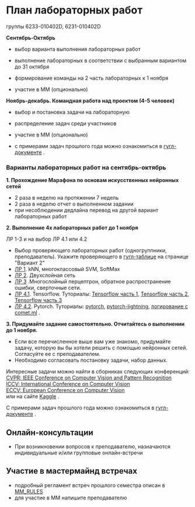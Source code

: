 # План лабораторных работ
группы 6233-010402D, 6231-010402D

**Сентябрь-Октябрь** 
- выбор варианта выполнения лабораторных работ
- выполнение лабораторных в соответствии с выбранным вариантом до 31 октября

- формирование команды на 2 часть лабораторных к 1 ноября
- участие в ММ (опционально)

**Ноябрь-декабрь. Командная работа над проектом (4-5 человек)**

- выбор и постановка задачи на лабораторную
- распределение задач среди участников
- участие в ММ (опционально)

- c примерами  задач прошлого года можно ознакомиться в [гугл-документе](https://docs.google.com/document/d/1MzdbmrhabHUIb5-I-WGi_PSe_8J25_utfKjmfKUtfAc/edit?usp=sharing) .



### Варианты лабораторных работ на сентябрь-октябрь

**1. Прохождение Марафона по основам искусственных нейронных сетей**
- 2 раза в неделю на протяжении 7 недель 
- 2 раза в неделю отчет о выполненном задании
- при несоблюдении дедлайна перевод на другой вариант лабораторных работ 

**2. Выполнение 4х лабораторных работ до 1 ноября**

ЛР 1-3 и на выбор ЛР 4.1 или 4.2

- Выбор проверяющего лабораторных работ (одногруппники, преподаватель). Укажите проверяющего в [гугл-таблице](https://docs.google.com/spreadsheets/d/1dRMlUIZ1Wf_DmHZBubtRtNbHxteb7ThbJqqZhRCiMEw/edit#gid=1139255228) на странице "Вариант 2"
- [ЛР 1](https://github.com/kvvik/DL_Course_SamU/blob/master/lab_1-2/assignment1.ipynb). kNN, многоклассовый SVM, SoftMax
- [ЛР 2](https://github.com/kvvik/DL_Course_SamU/blob/master/lab_1-2/assignment2.ipynb). Двухслойная сеть
- [ЛР 3](https://github.com/kvvik/DL_Course_SamU/blob/master/lab_3/assignment3.ipynb) .Многослойный перцептрон, обратное распространение ошибки, сверточные сети. 
- [ЛР 4.1](https://github.com/kvvik/DS_SamU/blob/main/tasks/lab_10_tensorflow_groupNumber_secondName.ipynb). Tensorflow. 
Туториалы: [Tensorflow часть 1](https://github.com/kvvik/DS_SamU/blob/main/tasks/tensorflow/TensorFlow_Basics.ipynb),
[Tensorflow часть 2](https://github.com/kvvik/DS_SamU/blob/main/tasks/tensorflow/TensorFlow_Intermediate.ipynb),
[Tensorflow часть 3](https://github.com/kvvik/DS_SamU/blob/main/tasks/tensorflow/TensorFlow_Advanced.ipynb)
- [ЛР 4.2](https://github.com/kvvik/DS_SamU/blob/main/tasks/lab_7_pytorch_groupNumber_secondName.ipynb). Pytorch.
Туториалы: [pytorch](https://github.com/kvvik/DS_SamU/blob/main/tasks/pytorch_and_logging/pytorch_part_1_basics.ipynb),
[pytorch-lightning](https://github.com/kvvik/DS_SamU/blob/main/tasks/pytorch_and_logging/pytorch_part_2_lightning_basics.ipynb), 
[логирование с comet.ml](https://github.com/kvvik/DS_SamU/blob/main/tasks/pytorch_and_logging/pytorch_part_3_experiments_logging_basics.ipynb) .

**3. Придумайте задание самостоятельно. Отчитайтесь о выполнении до 1 ноября.**

- Если все перечисленное выше вам уже знакомо, придумайте задачу, которую вы бы хотели решить с помощью нейронных сетей. Согласуйте ее с преподавателем.
- Необходимо согласовать постановку задачи, набор данных. 

Интересные задачи можно найти в сборниках следующих конференций:  
[CVPR: IEEE Conference on Computer Vision and Pattern Recognition](https://openaccess.thecvf.com/CVPR2019)  
[ICCV: International Conference on Computer Vision](https://openaccess.thecvf.com/ICCV2019)  
[ECCV: European Conference on Computer Vision](https://openaccess.thecvf.com/ECCV2018)  
или на сайте [Kaggle](https://www.kaggle.com/) . 

С примерами  задач прошлого года можно ознакомиться в [гугл-документе](https://docs.google.com/document/d/1MzdbmrhabHUIb5-I-WGi_PSe_8J25_utfKjmfKUtfAc/edit?usp=sharing) .

## Онлайн-консультации
- При возникновении вопросов к преподавателю, назначаются индивидуальные и/или групповые онлайн-встречи

## Участие в мастермайнд встречах 

- подробный регламент встреч прошлого семестра описан в  [MM_RULES](https://github.com/kvvik/DS_SamU/blob/main/MM_RULES.md)
- для участие в ММ напишите преподавателю 
